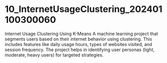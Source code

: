 # 10_InternetUsageClustering_202401100300060
Internet Usage Clustering Using K-Means A machine learning project that segments users based on their internet behavior using clustering. This includes features like daily usage hours, types of websites visited, and session frequency. The project helps in identifying user personas (light, moderate, heavy users) for targeted strategies.
